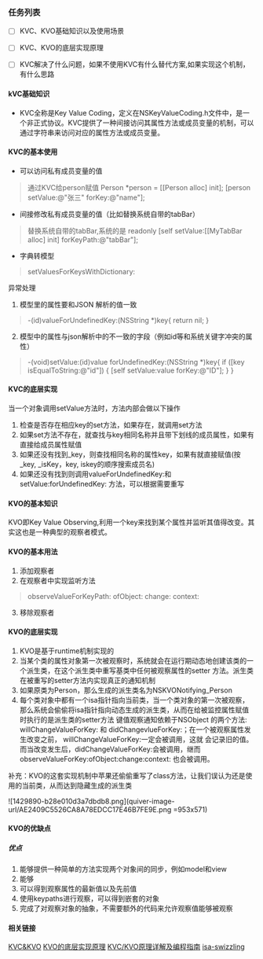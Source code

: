 ### 任务列表
- [ ] KVC、KVO基础知识以及使用场景
- [ ] KVC、KVO的底层实现原理
- [ ] KVC解决了什么问题，如果不使用KVC有什么替代方案,如果实现这个机制，有什么思路


#### kVC基础知识 
- KVC全称是Key Value  Coding，定义在NSKeyValueCoding.h文件中，是一个非正式协议。KVC提供了一种间接访问其属性方法或成员变量的机制，可以通过字符串来访问对应的属性方法或成员变量。


#### KVC的基本使用
- 可以访问私有成员变量的值

> 通过KVC给person赋值
Person *person = [[Person alloc] init];
[person setValue:@"张三" forKey:@"name"];

<!-- keyPath 
keyPath包含了所有key的功能
key:只能访问当前对象的属性
keyPath:能利用.运算符一层一层往内部访问属性
--->

- 间接修改私有成员变量的值（比如替换系统自带的tabBar）

> 替换系统自带的tabBar,系统的是 readonly
[self setValue:[[MyTabBar alloc] init] forKeyPath:@"tabBar"];

- 字典转模型

> setValuesForKeysWithDictionary:

异常处理
1. 模型里的属性要和JSON 解析的值一致

> -(id)valueForUndefinedKey:(NSString *)key{
    return nil;
}


2. 模型中的属性与json解析中的不一致的字段（例如id等和系统关键字冲突的属性）

> -(void)setValue:(id)value forUndefinedKey:(NSString *)key{ 
if ([key isEqualToString:@"id"]) {
    [self setValue:value forKey:@"ID"]; 
  }
}

#### KVC的底层实现
当一个对象调用setValue方法时，方法内部会做以下操作

1. 检查是否存在相应key的set方法，如果存在，就调用set方法
2. 如果set方法不存在，就查找与key相同名称并且带下划线的成员属性，如果有直接给成员属性赋值
3. 如果还没有找到_key，则查找相同名称的属性key，如果有就直接赋值(按 _key, _isKey，key, iskey的顺序搜索成员名)
4. 如果还没有找到则调用valueForUndefinedKey:和setValue:forUndefinedKey: 方法，可以根据需要重写


#### KVO的基本知识
KVO即Key Value Observing,利用一个key来找到某个属性并监听其值得改变。其实这也是一种典型的观察者模式。
#### KVO的基本用法
1. 添加观察者
2. 在观察者中实现监听方法

> observeValueForKeyPath: ofObject: change: context:

3. 移除观察者

#### KVO的底层实现
1. KVO是基于runtime机制实现的
2. 当某个类的属性对象第一次被观察时，系统就会在运行期动态地创建该类的一个派生类，在这个派生类中重写基类中任何被观察属性的setter 方法。派生类在被重写的setter方法内实现真正的通知机制
3. 如果原类为Person，那么生成的派生类名为NSKVONotifying_Person
4. 每个类对象中都有一个isa指针指向当前类，当一个类对象的第一次被观察，那么系统会偷偷将isa指针指向动态生成的派生类，从而在给被监控属性赋值时执行的是派生类的setter方法
键值观察通知依赖于NSObject 的两个方法: willChangeValueForKey: 和 didChangevlueForKey:；在一个被观察属性发生改变之前， willChangeValueForKey:一定会被调用，这就 会记录旧的值。而当改变发生后，didChangeValueForKey:会被调用，继而 observeValueForKey:ofObject:change:context: 也会被调用。

补充：KVO的这套实现机制中苹果还偷偷重写了class方法，让我们误认为还是使用的当前类，从而达到隐藏生成的派生类

![1429890-b28e010d3a7dbdb8.png](quiver-image-url/AE2409C5526CA8A78EDCC17E46B7FE9E.png =953x571)



#### KVO的优缺点
##### 优点
1. 能够提供一种简单的方法实现两个对象间的同步，例如model和view
2. 能够
3. 可以得到观察属性的最新值以及先前值
4. 使用keypaths进行观察，可以得到嵌套的对象
5. 完成了对观察对象的抽象，不需要额外的代码来允许观察值能够被观察

#### 相关链接
[KVC&KVO](https://www.jianshu.com/p/f1393d10109d)
[KVO的底层实现原理](https://www.jianshu.com/p/829864680648)
[KVC/KVO原理详解及编程指南](https://blog.csdn.net/iunion/article/details/46890809)
[isa-swizzling](http://www.pluto-y.com/isa-swizzling-and-runtime/)


